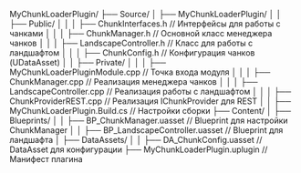 ﻿MyChunkLoaderPlugin/
├── Source/
│   ├── MyChunkLoaderPlugin/
│   │   ├── Public/
│   │   │   ├── ChunkInterfaces.h       // Интерфейсы для работы с чанками
│   │   │   ├── ChunkManager.h          // Основной класс менеджера чанков
│   │   │   ├── LandscapeController.h   // Класс для работы с ландшафтом
│   │   │   ├── ChunkConfig.h           // Конфигурация чанков (UDataAsset)
│   │   ├── Private/
│   │   │   ├── MyChunkLoaderPluginModule.cpp // Точка входа модуля
│   │   │   ├── ChunkManager.cpp        // Реализация менеджера чанков
│   │   │   ├── LandscapeController.cpp // Реализация работы с ландшафтом
│   │   │   ├── ChunkProviderREST.cpp   // Реализация IChunkProvider для REST
│   │   ├── MyChunkLoaderPlugin.Build.cs // Настройки сборки
├── Content/
│   ├── Blueprints/
│   │   ├── BP_ChunkManager.uasset      // Blueprint для настройки ChunkManager
│   │   ├── BP_LandscapeController.uasset // Blueprint для ландшафта
│   ├── DataAssets/
│   │   ├── DA_ChunkConfig.uasset       // DataAsset для конфигурации
├── MyChunkLoaderPlugin.uplugin             // Манифест плагина